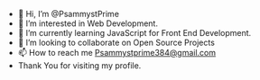 - 👋 Hi, I’m @PsammystPrime
- 👀 I’m interested in Web Development.
- 🌱 I’m currently learning JavaScript for Front End Development.
- 💞️ I’m looking to collaborate on Open Source Projects
- 📫 How to reach me Psammystprime384@gmail.com
- Thank You for visiting my profile.

<!---
PsammystPrime/PsammystPrime is a ✨ special ✨ repository because its `README.md` (this file) appears on your GitHub profile.
You can click the Preview link to take a look at your changes.
--->
